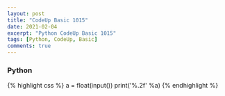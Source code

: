 ```yaml
---
layout: post
title: "CodeUp Basic 1015"
date: 2021-02-04
excerpt: "Python CodeUp Basic 1015"
tags: [Python, CodeUp, Basic]
comments: true
---
```


### Python
{% highlight css %}
a = float(input())
print('%.2f' %a)
{% endhighlight %}